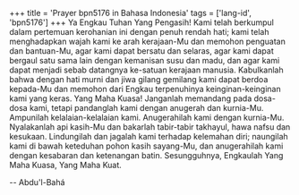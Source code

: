+++
title = 'Prayer bpn5176 in Bahasa Indonesia'
tags = ['lang-id', 'bpn5176']
+++
Ya Engkau Tuhan Yang Pengasih! Kami telah berkumpul dalam pertemuan kerohanian ini dengan penuh rendah hati; kami telah menghadapkan wajah kami ke arah kerajaan-Mu dan memohon penguatan dan bantuan-Mu, agar kami dapat bersatu dan selaras, agar kami dapat bergaul satu sama lain dengan kemanisan susu dan madu, dan agar kami dapat menjadi sebab datangnya ke-satuan kerajaan manusia. Kabulkanlah bahwa dengan hati murni dan jiwa gilang gemilang kami dapat berdoa kepada-Mu dan memohon dari Engkau terpenuhinya keinginan-keinginan kami yang keras.
Yang Maha Kuasa! Janganlah memandang pada dosa-dosa kami, tetapi pandanglah kami dengan anugerah dan kurnia-Mu. Ampunilah kelalaian-kelalaian kami. Anugerahilah kami dengan kurnia-Mu. Nyalakanlah api kasih-Mu dan bakarlah tabir-tabir takhayul, hawa nafsu dan kesukaan. Lindungilah dan jagalah kami terhadap kelemahan diri; naungilah kami di bawah keteduhan pohon kasih sayang-Mu, dan anugerahilah kami dengan kesabaran dan ketenangan batin. Sesungguhnya, Engkaulah Yang Maha Kuasa, Yang Maha Kuat.

-- Abdu'l-Bahá
